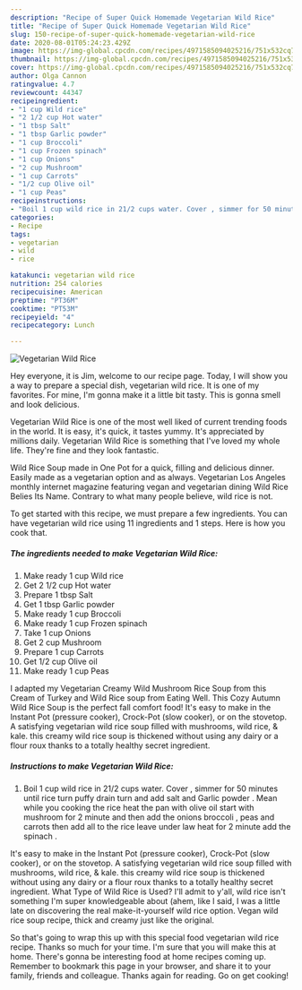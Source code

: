 ```yaml
---
description: "Recipe of Super Quick Homemade Vegetarian Wild Rice"
title: "Recipe of Super Quick Homemade Vegetarian Wild Rice"
slug: 150-recipe-of-super-quick-homemade-vegetarian-wild-rice
date: 2020-08-01T05:24:23.429Z
image: https://img-global.cpcdn.com/recipes/4971585094025216/751x532cq70/vegetarian-wild-rice-recipe-main-photo.jpg
thumbnail: https://img-global.cpcdn.com/recipes/4971585094025216/751x532cq70/vegetarian-wild-rice-recipe-main-photo.jpg
cover: https://img-global.cpcdn.com/recipes/4971585094025216/751x532cq70/vegetarian-wild-rice-recipe-main-photo.jpg
author: Olga Cannon
ratingvalue: 4.7
reviewcount: 44347
recipeingredient:
- "1 cup Wild rice"
- "2 1/2 cup Hot water"
- "1 tbsp Salt"
- "1 tbsp Garlic powder"
- "1 cup Broccoli"
- "1 cup Frozen spinach"
- "1 cup Onions"
- "2 cup Mushroom"
- "1 cup Carrots"
- "1/2 cup Olive oil"
- "1 cup Peas"
recipeinstructions:
- "Boil 1 cup wild rice in 21/2 cups water. Cover , simmer for 50 minutes until rice turn puffy drain turn and add salt and Garlic powder . Mean while you cooking the rice heat the pan with olive oil start with mushroom for 2 minute and then add the onions broccoli , peas and carrots then add all to the rice leave under law heat for 2 minute add the spinach   ."
categories:
- Recipe
tags:
- vegetarian
- wild
- rice

katakunci: vegetarian wild rice 
nutrition: 254 calories
recipecuisine: American
preptime: "PT36M"
cooktime: "PT53M"
recipeyield: "4"
recipecategory: Lunch

---
```



![Vegetarian Wild Rice](https://img-global.cpcdn.com/recipes/4971585094025216/751x532cq70/vegetarian-wild-rice-recipe-main-photo.jpg)

Hey everyone, it is Jim, welcome to our recipe page. Today, I will show you a way to prepare a special dish, vegetarian wild rice. It is one of my favorites. For mine, I'm gonna make it a little bit tasty. This is gonna smell and look delicious.

Vegetarian Wild Rice is one of the most well liked of current trending foods in the world. It is easy, it's quick, it tastes yummy. It's appreciated by millions daily. Vegetarian Wild Rice is something that I've loved my whole life. They're fine and they look fantastic.

Wild Rice Soup made in One Pot for a quick, filling and delicious dinner. Easily made as a vegetarian option and as always. Vegetarian Los Angeles monthly internet magazine featuring vegan and vegetarian dining Wild Rice Belies Its Name. Contrary to what many people believe, wild rice is not.


To get started with this recipe, we must prepare a few ingredients. You can have vegetarian wild rice using 11 ingredients and 1 steps. Here is how you cook that.

<!--inarticleads1-->

##### The ingredients needed to make Vegetarian Wild Rice:

1. Make ready 1 cup Wild rice
1. Get 2 1/2 cup Hot water
1. Prepare 1 tbsp Salt
1. Get 1 tbsp Garlic powder
1. Make ready 1 cup Broccoli
1. Make ready 1 cup Frozen spinach
1. Take 1 cup Onions
1. Get 2 cup Mushroom
1. Prepare 1 cup Carrots
1. Get 1/2 cup Olive oil
1. Make ready 1 cup Peas


I adapted my Vegetarian Creamy Wild Mushroom Rice Soup from this Cream of Turkey and Wild Rice soup from Eating Well. This Cozy Autumn Wild Rice Soup is the perfect fall comfort food! It&#39;s easy to make in the Instant Pot (pressure cooker), Crock-Pot (slow cooker), or on the stovetop. A satisfying vegetarian wild rice soup filled with mushrooms, wild rice, &amp; kale. this creamy wild rice soup is thickened without using any dairy or a flour roux thanks to a totally healthy secret ingredient. 

<!--inarticleads2-->

##### Instructions to make Vegetarian Wild Rice:

1. Boil 1 cup wild rice in 21/2 cups water. Cover , simmer for 50 minutes until rice turn puffy drain turn and add salt and Garlic powder . Mean while you cooking the rice heat the pan with olive oil start with mushroom for 2 minute and then add the onions broccoli , peas and carrots then add all to the rice leave under law heat for 2 minute add the spinach   .


It&#39;s easy to make in the Instant Pot (pressure cooker), Crock-Pot (slow cooker), or on the stovetop. A satisfying vegetarian wild rice soup filled with mushrooms, wild rice, &amp; kale. this creamy wild rice soup is thickened without using any dairy or a flour roux thanks to a totally healthy secret ingredient. What Type of Wild Rice is Used? I&#39;ll admit to y&#39;all, wild rice isn&#39;t something I&#39;m super knowledgeable about (ahem, like I said, I was a little late on discovering the real make-it-yourself wild rice option. Vegan wild rice soup recipe, thick and creamy just like the original. 

So that's going to wrap this up with this special food vegetarian wild rice recipe. Thanks so much for your time. I'm sure that you will make this at home. There's gonna be interesting food at home recipes coming up. Remember to bookmark this page in your browser, and share it to your family, friends and colleague. Thanks again for reading. Go on get cooking!
